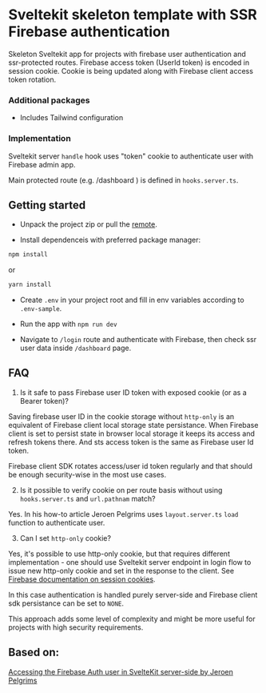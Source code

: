 # Sveltekit skeleton template with SSR Firebase authentication

Skeleton Sveltekit app for projects with firebase user authentication and ssr-protected routes.
Firebase access token (UserId token) is encoded in session cookie.
Cookie is being updated along with Firebase client access token rotation.

### Additional packages

- Includes Tailwind configuration

### Implementation

Sveltekit server `handle` hook uses "token" cookie to authenticate user with Firebase admin app.

Main protected route (e.g. /dashboard ) is defined in `hooks.server.ts`.

## Getting started


- Unpack the project zip or pull the [remote](https://github.com/vlntsolo/sveltekit-firebase-ssr-auth.git).

- Install dependenceis with preferred package manager:

```bash
npm install
```
or 
```bash
yarn install
```

- Create `.env` in your project root and fill in env variables according to `.env-sample`.

- Run the app with `npm run dev`
- Navigate to `/login` route and authenticate with Firebase, then check ssr user data inside `/dashboard` page.

## FAQ

1. Is it safe to pass Firebase user ID token with exposed cookie (or as a Bearer token)?

Saving firebase user ID in the cookie storage without `http-only` is an equivalent of Firebase client local storage state persistance.
When Firebase client is set to persist state in browser local storage it keeps its access and refresh tokens there. And sts access token is the same as Firebase user Id token.

Firebase client SDK rotates access/user id token regularly and that should be enough security-wise in the most use cases.

2. Is it possible to verify cookie on per route basis without using `hooks.server.ts` and `url.pathnam` match?

Yes. In his how-to article Jeroen Pelgrims uses `layout.server.ts` `load` function to authenticate user.

3. Can I set `http-only` cookie?

Yes, it's possible to use http-only cookie, but that requires different implementation - one should use Sveltekit server endpoint in login flow to issue new http-only cookie and set in the response to the client. See [Firebase documentation on session cookies](https://firebase.google.com/docs/auth/admin/manage-cookies).

In this case authentication is handled purely server-side and Firebase client sdk persistance can be set to `NONE`.

This approach adds some level of complexity and might be more useful for projects with high security requirements. 

## Based on:

[Accessing the Firebase Auth user in SvelteKit server-side by Jeroen Pelgrims](https://jeroenpelgrims.com/access-the-firebase-auth-user-in-sveltekit-server-side/)



